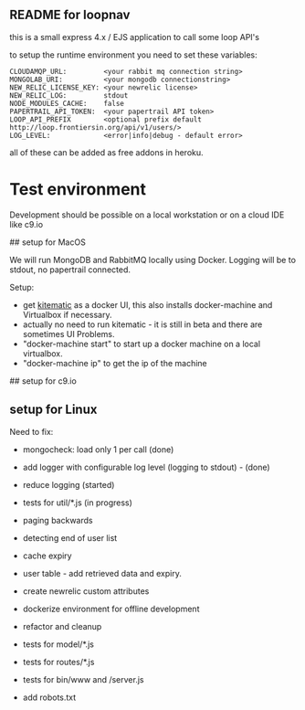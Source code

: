 README for loopnav
------------------

this is a small express 4.x / EJS application to call some loop API's

to setup the runtime environment you need to set these variables:

```
CLOUDAMQP_URL:         <your rabbit mq connection string>
MONGOLAB_URI:          <your mongodb connectionstring> 
NEW_RELIC_LICENSE_KEY: <your newrelic license>
NEW_RELIC_LOG:         stdout
NODE_MODULES_CACHE:    false
PAPERTRAIL_API_TOKEN:  <your papertrail API token>
LOOP_API_PREFIX        <optional prefix default http://loop.frontiersin.org/api/v1/users/>
LOG_LEVEL:             <error|info|debug - default error>
```

all of these can be added as free addons in heroku.

# Test environment

Development should be possible on a local workstation or on a cloud IDE like c9.io

## setup for MacOS

We will run MongoDB and RabbitMQ locally using Docker. 
Logging will be to stdout, no papertrail connected.

Setup: 

- get [kitematic](https://kitematic.com/) as a docker UI, this also installs docker-machine and Virtualbox if necessary.
- actually no need to run kitematic - it is still in beta and there are sometimes UI Problems.
- "docker-machine start" to start up a docker machine on a local virtualbox.
- "docker-machine ip" to get the ip of the machine


## setup for c9.io


## setup for Linux 




Need to fix: 

- mongocheck: load only 1 per call (done)
- add logger with configurable log level (logging to stdout) - (done)

- reduce logging (started)
- tests for util/*.js (in progress)

- paging backwards
- detecting end of user list
- cache expiry
- user table - add retrieved data and expiry.
- create newrelic custom attributes
- dockerize environment for offline development
- refactor and cleanup
- tests for model/*.js
- tests for routes/*.js
- tests for bin/www and /server.js
- add robots.txt


